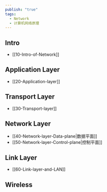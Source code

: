 ```yaml
---
publish: "true"
tags:
  - Network
  - 计算机网络原理
---
```


## Intro

- [[10-Intro-of-Network]]

## Application Layer

- [[20-Application-layer]]

## Transport Layer

- [[30-Transport-layer]]

## Network Layer

- [[40-Network-layer-Data-plane|数据平面]]
- [[50-Network-layer-Control-plane|控制平面]]

## Link Layer

- [[60-Link-layer-and-LAN]]

## Wireless
